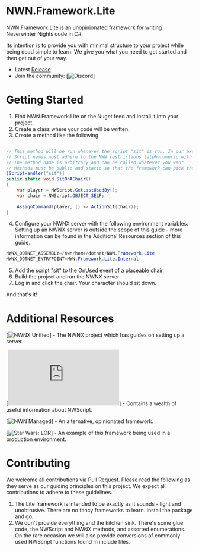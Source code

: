# NWN.Framework.Lite
NWN.Framework.Lite is an unopinionated framework for writing Neverwinter Nights code in C#.

Its intention is to provide you with minimal structure to your project while being dead simple to learn. We give you what you need to get started and then get out of your way.

- Latest [Release](https://github.com/zunath/NWN.Framework.Lite/releases/latest)
- Join the community: [![Discord](https://discord.gg/MyQAM6m)]

# Getting Started

1. Find NWN.Framework.Lite on the Nuget feed and install it into your project.
2. Create a class where your code will be written.
3. Create a method like the following

```csharp

// This method will be run whenever the script "sit" is run. In our example module, this happens when a player clicks a chair.
// Script names must adhere to the NWN restrictions (alphanumeric with some special characters and no longer than 16 characters)
// The method name is arbitrary and can be called whatever you want.
// Methods must be public and static so that the framework can pick them up when the module loads.
[ScriptHandler("sit")]
public static void SitOnAChair()
{
    var player = NWScript.GetLastUsedBy();
    var chair = NWScript.OBJECT_SELF;
    
    AssignCommand(player, () => ActionSit(chair));
}

```
4. Configure your NWNX server with the following environment variables. Setting up an NWNX server is outside the scope of this guide - more information can be found in the Additional Resources section of this guide.

```csharp
NWNX_DOTNET_ASSEMBLY=/nwn/home/dotnet/NWN.Framework.Lite 
NWNX_DOTNET_ENTRYPOINT=NWN.Framework.Lite.Internal
```

5. Add the script "sit" to the OnUsed event of a placeable chair.
6. Build the project and run the NWNX server
7. Log in and click the chair. Your character should sit down.

And that's it!

# Additional Resources

[![NWNX Unified](https://github.com/nwnxee/unified/)] - The NWNX project which has guides on setting up a server.

[![NWN Lexicon](https://nwnlexicon.com/index.php?title=Main_Page)] - Contains a wealth of useful information about NWScript.

[![NWN Managed](https://github.com/nwn-dotnet/NWN.Managed)] - An alternative, opinionated framework.

[![Star Wars: LOR](https://github.com/zunath/SWLOR_NWN/tree/feature/ffo-rewrite)] - An example of this framework being used in a production environment.

# Contributing
We welcome all contributions via Pull Request. Please read the following as they serve as our guiding principles on this project. We expect all contributions to adhere to these guidelines.

1. The Lite framework is intended to be exactly as it sounds - light and unobtrusive. There are no fancy frameworks to learn. Install the package and go.
2. We don't provide everything and the kitchen sink. There's some glue code, the NWScript and NWNX methods, and assorted enumerations. On the rare occasion we will also provide conversions of commonly used NWScript functions found in include files.
